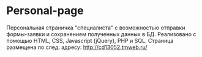 # Personal-page
Персональная страничка "специалиста" с возможностью отправки формы-заявки и сохранением полученных данных в БД.
Реализовано с помощью HTML, CSS, Javascript (jQuery), PHP и SQL.
Страница размещена по след. адресу:
http://cd13052.tmweb.ru/
